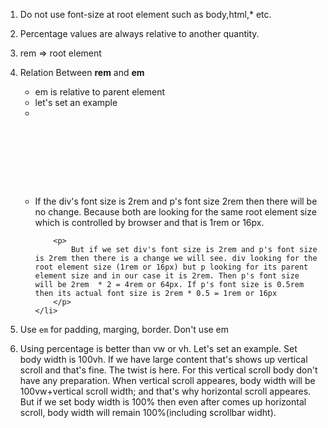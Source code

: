1.  Do not use font-size at root element such as body,html,\* etc.
2.  Percentage values are always relative to another quantity.
3.  rem => root element
4.  Relation Between <strong>rem</strong> and <strong>em</strong>
    <ul>
        <li>em is relative to parent element</li>
        <li>let's set an example</li>
        <li>
            <code>
                <div>
                    <p></p>
                </div>
            </code>
        </li>
        <li>
            <p>
                If the div's font size is 2rem and p's font size 2rem then there will be no change. Because both are looking for the same root element size which is controlled by browser and that is 1rem or 16px.
            </p>

            <p>
                But if we set div's font size is 2rem and p's font size is 2rem then there is a change we will see. div looking for the root element size (1rem or 16px) but p looking for its parent element size and in our case it is 2rem. Then p's font size will be 2rem  * 2 = 4rem or 64px. If p's font size is 0.5rem then its actual font size is 2rem * 0.5 = 1rem or 16px
            </p>
        </li>

    </ul>

5.  Use <code>em</code> for padding, marging, border. Don't use em
6.  Using percentage is better than vw or vh. Let's set an example. Set body width is 100vh. If we have large content that's shows up vertical scroll and that's fine. The twist is here. For this vertical scroll body don't have any preparation. When vertical scroll appeares, body width will be 100vw+vertical scroll width; and that's why horizontal scroll appeares. But if we set body width is 100% then even after comes up horizontal scroll, body width will remain 100%(including scrollbar widht).
